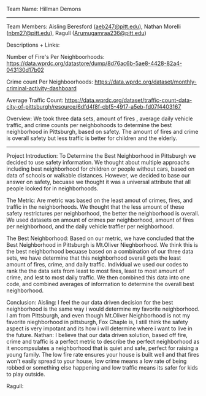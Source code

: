 Team Name: Hillman Demons 
______
Team Members: Aisling Beresford (aeb247@pitt.edu), Nathan Morelli (nbm27@pitt.edu), Ragull (Arumugamraa236@pitt.edu)

Descriptions + Links: 

  Number of Fire's Per Neighboorhoods: https://data.wprdc.org/datastore/dump/8d76ac6b-5ae8-4428-82a4-043130d17b02

  Crime count Per Neighboorhoods: https://data.wprdc.org/dataset/monthly-criminal-activity-dashboard
  
  Average Traffic Count: https://data.wprdc.org/dataset/traffic-count-data-city-of-pittsburgh/resource/6dfd4f8f-cbf5-4917-a5eb-fd07f4403167

Overview: We took three data sets, amount of fires , average daily vehicle traffic, and crime counts per neighbohoods to determine the best neighborhood in Pittsburgh, based on safety. The amount of fires and crime is overall safety but less traffic is better for children and the elderly. 

_________
Project Introduction: 
  To Determine the Best Neighborhood in Pittsburgh we decided to use safety information. We thought about multiple approachs including best neighborhood for children or people without cars, based on data of schools or walkable distances. However, we decided to base our answer on safety, becuase we thought it was a universal attribute that all people looked for in neighborhoods. 

The Metric: 
  Are metric was based on the least amout of crimes, fires, and traffic in the neighborhoods. We thought that the less amount of these safety restrictures per neighborhood, the better the neighborhood is overall. We used datasets on amount of crimes per neighborhood, amount of fires per neighborhood, and the daily vehicle traffier per neighborhood. 

The Best Neighborhood: 
  Based on our metric, we have concluded that the Best Neighborhood in Pittsburgh is Mt.Oliver Nieghborhood. We think this is the best neighborhood becuase based on a combination of our three data sets, we have determine that this neighborhood overall gets the least amount of fires, crime, and daily traffic. Individual we used our codes to rank the the data sets from least to most fires, least to most amount of crime, and lest to most daily traffic. We then combined this data into one code, and combined averages of information to determine the overall best neighborhood. 

Conclusion: 
  Aisling: I feel the our data driven decision for the best neighborhood is the same way i would determine my favorite neighborhood. I am from Pittsburgh, and even though Mt.Oliver Neighborhood is not my favorite nieghborhood in pittsburgh, Fox Chaple is, I still think the safety aspect is very impotant and its how i will determine where i want to live in the future. 
  Nathan: I believe that our data driven solution, based off fire, crime and traffic is a perfect metric to describe the perfect neighborhood as it encompsulates a neighborhood that is quiet and safe, perfect for raising a young family. The low fire rate ensures your house is built well and that fires won't easily spread to your house, low crime means a low rate of being robbed or something else happening and low traffic means its safer for kids to play outside. 
    
  Ragull:
  
